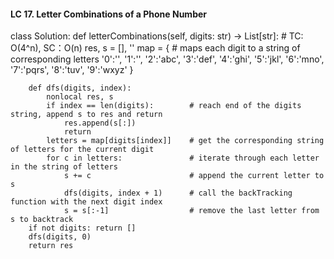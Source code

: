 #### LC 17. Letter Combinations of a Phone Number
class Solution:
    def letterCombinations(self, digits: str) -> List[str]:
        # TC: O(4^n), SC：O(n)
        res, s = [], ''
        map = {                         # maps each digit to a string of corresponding letters
            '0':'',
            '1':'',
            '2':'abc',
            '3':'def',
            '4':'ghi',
            '5':'jkl',
            '6':'mno',
            '7':'pqrs',
            '8':'tuv',
            '9':'wxyz'
        }

        def dfs(digits, index):
            nonlocal res, s
            if index == len(digits):        # reach end of the digits string, append s to res and return
                res.append(s[:])
                return 
            letters = map[digits[index]]    # get the corresponding string of letters for the current digit
            for c in letters:               # iterate through each letter in the string of letters
                s += c                      # append the current letter to s
                dfs(digits, index + 1)      # call the backTracking function with the next digit index
                s = s[:-1]                  # remove the last letter from s to backtrack
        if not digits: return []
        dfs(digits, 0)
        return res